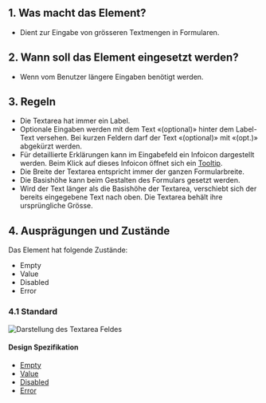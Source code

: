 ## 1. Was macht das Element?
*   Dient zur Eingabe von grösseren Textmengen in Formularen.

## 2. Wann soll das Element eingesetzt werden?
*   Wenn vom Benutzer längere Eingaben benötigt werden.

## 3. Regeln
*   Die Textarea hat immer ein Label.
*   Optionale Eingaben werden mit dem Text «(optional)» hinter dem Label-Text versehen. Bei kurzen Feldern darf der Text «(optional)» mit «(opt.)» abgekürzt werden.
*   Für detaillierte Erklärungen kann im Eingabefeld ein Infoicon dargestellt werden. Beim Klick auf dieses Infoicon öffnet sich ein [Tooltip](https://digital.sbb.ch/de/mobile/module/tooltip).
*   Die Breite der Textarea entspricht immer der ganzen Formularbreite.
*   Die Basishöhe kann beim Gestalten des Formulars gesetzt werden.
*   Wird der Text länger als die Basishöhe der Textarea, verschiebt sich der bereits eingegebene Text nach oben. Die Textarea behält ihre ursprüngliche Grösse.

## 4. Ausprägungen und Zustände
Das Element hat folgende Zustände:
*   Empty
*   Value
*   Disabled
*   Error

### 4.1 Standard
![Darstellung des Textarea Feldes](https://raw.githubusercontent.com/sbb-design-systems/design-system-mobile-documentation/doku-update/documentation/textarea/images/ME15_Default.png 'class: image')

#### Design Spezifikation
*   [Empty](https://sbb.invisionapp.com/d/main#/console/14051805/313166990/inspect)
*   [Value](https://sbb.invisionapp.com/d/main#/console/14051805/313166992/inspect)
*   [Disabled](https://sbb.invisionapp.com/d/main#/console/14051805/313166989/inspect)
*   [Error](https://sbb.invisionapp.com/d/main#/console/14051805/313166991/inspect)


